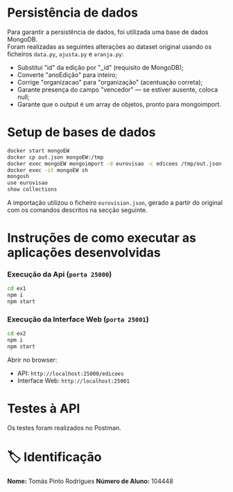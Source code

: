 # Persistência de dados
Para garantir a persistência de dados, foi utilizada uma base de dados MongoDB.  
Foram realizadas as seguintes alterações ao dataset original usando os ficheiros `data.py`, `ajusta.py` e `aranja.py`:
- Substitui "id" da edição por "_id" (requisito de MongoDB);
- Converte "anoEdição" para inteiro;
- Corrige "organizacao" para "organização" (acentuação correta);
- Garante presença do campo "vencedor" — se estiver ausente, coloca null;
- Garante que o output é um array de objetos, pronto para mongoimport.

# Setup de bases de dados

```bash
docker start mongoEW
docker cp out.json mongoEW:/tmp
docker exec mongoEW mongoimport -d eurovisao -c edicoes /tmp/out.json --jsonArray
docker exec -it mongoEW sh
mongosh
use eurovisao
show collections
```
A importação utilizou o ficheiro `eurovision.json`, gerado a partir do original com os comandos descritos na secção seguinte.

# Instruções de como executar as aplicações desenvolvidas
### Execução da Api (`porta 25000`)

```bash
cd ex1
npm i
npm start
```

### Execução da Interface Web (`porta 25001`)

```bash
cd ex2
npm i
npm start
```

Abrir no browser:

- API: `http://localhost:25000/edicoes`
- Interface Web: `http://localhost:25001`

# Testes à API
Os testes foram realizados no Postman.


# 🏷️ Identificação

**Nome:** Tomás Pinto Rodrigues 
**Número de Aluno:** 104448